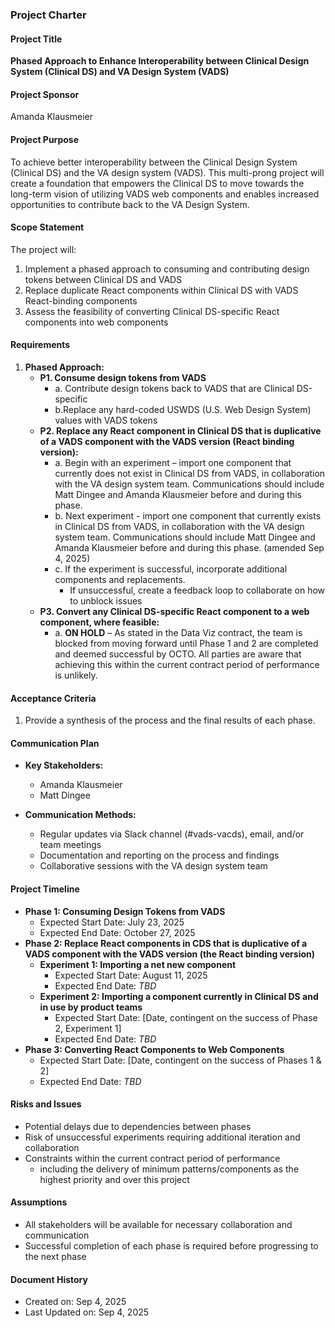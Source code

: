 ### Project Charter
#### Project Title
**Phased Approach to Enhance Interoperability between Clinical Design System (Clinical DS) and VA Design System (VADS)**
#### Project Sponsor
Amanda Klausmeier

#### Project Purpose
To achieve better interoperability between the Clinical Design System (Clinical DS) and the VA design system (VADS). This multi-prong project will create a foundation that empowers the Clinical DS to move towards the long-term vision of utilizing VADS web components and enables increased opportunities to contribute back to the VA Design System.

#### Scope Statement
The project will:
1. Implement a phased approach to consuming and contributing design tokens between Clinical DS and VADS
2. Replace duplicate React components within Clinical DS with VADS React-binding components
3. Assess the feasibility of converting Clinical DS-specific React components into web components

#### Requirements
1. **Phased Approach:**
    - **P1. Consume design tokens from VADS**
      - a. Contribute design tokens back to VADS that are Clinical DS-specific
      - b.Replace any hard-coded USWDS (U.S. Web Design System) values with VADS tokens
    - **P2. Replace any React component in Clinical DS that is duplicative of a VADS component with the VADS version (React binding version):**
      - a. Begin with an experiment – import one component that currently does not exist in Clinical DS from VADS, in collaboration with the VA design system team. Communications should include Matt Dingee and Amanda Klausmeier before and during this phase.
      - b. Next experiment - import one component that currently exists in Clinical DS from VADS, in collaboration with the VA design system team. Communications should include Matt Dingee and Amanda Klausmeier before and during this phase. (amended Sep 4, 2025)
      - c. If the experiment is successful, incorporate additional components and replacements.
        - If unsuccessful, create a feedback loop to collaborate on how to unblock issues
    - **P3. Convert any Clinical DS-specific React component to a web component, where feasible:**
      - a. **ON HOLD** – As stated in the Data Viz contract, the team is blocked from moving forward until Phase 1 and 2 are completed and deemed successful by OCTO. All parties are aware that achieving this within the current contract period of performance is unlikely.

#### Acceptance Criteria
1. Provide a synthesis of the process and the final results of each phase.

#### Communication Plan
- **Key Stakeholders:**
   - Amanda Klausmeier
   - Matt Dingee

- **Communication Methods:**
  - Regular updates via Slack channel (#vads-vacds), email, and/or team meetings
  - Documentation and reporting on the process and findings
  - Collaborative sessions with the VA design system team

#### Project Timeline
- **Phase 1: Consuming Design Tokens from VADS**
  - Expected Start Date: July 23, 2025
  - Expected End Date: October 27, 2025
- **Phase 2: Replace React components in CDS that is duplicative of a VADS component with the VADS version (the React binding version)**
  - **Experiment 1: Importing a net new component**
    - Expected Start Date: August 11, 2025
    - Expected End Date: _TBD_
  - **Experiment 2: Importing a component currently in Clinical DS and in use by product teams**
    - Expected Start Date: [Date, contingent on the success of Phase 2, Experiment 1]
    - Expected End Date: _TBD_
- **Phase 3: Converting React Components to Web Components**
  - Expected Start Date: [Date, contingent on the success of Phases 1 & 2]
  - Expected End Date: _TBD_

#### Risks and Issues
- Potential delays due to dependencies between phases
- Risk of unsuccessful experiments requiring additional iteration and collaboration
- Constraints within the current contract period of performance
  - including the delivery of minimum patterns/components as the highest priority and over this project

#### Assumptions
- All stakeholders will be available for necessary collaboration and communication
- Successful completion of each phase is required before progressing to the next phase


#### Document History
- Created on: Sep 4, 2025
- Last Updated on: Sep 4, 2025











